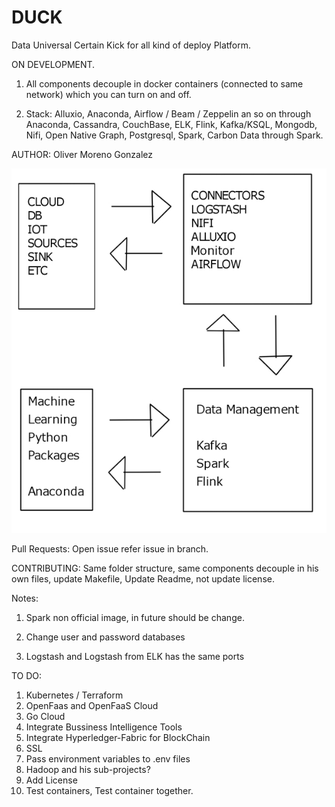 # DUCK

Data Universal Certain Kick for all kind of deploy Platform.

ON DEVELOPMENT.

1) All components decouple in docker containers (connected to same network) which you can turn on and off.

2) Stack: Alluxio, Anaconda, Airflow / Beam / Zeppelin an so on through Anaconda, Cassandra, CouchBase, ELK, Flink, Kafka/KSQL, Mongodb, Nifi, Open Native Graph, Postgresql, Spark, Carbon Data through Spark.

AUTHOR:
Oliver Moreno Gonzalez

![Alt text](docs/resources/DUCKresize.jpg?raw=true "DUCK Data Flow")

Pull Requests:
Open issue refer issue in branch.

CONTRIBUTING:
Same folder structure, same components decouple in his own files, update Makefile, Update Readme, not update license.


Notes:

1) Spark non official image, in future should be change.

2) Change user and password databases

3) Logstash and Logstash  from ELK has the same ports

TO DO:
1) Kubernetes / Terraform
2) OpenFaas and OpenFaaS Cloud
3) Go Cloud 
4) Integrate Bussiness Intelligence Tools
5) Integrate Hyperledger-Fabric for BlockChain
6) SSL
7) Pass environment variables to .env files
8) Hadoop and his sub-projects?
9) Add License
10) Test containers, Test container together.